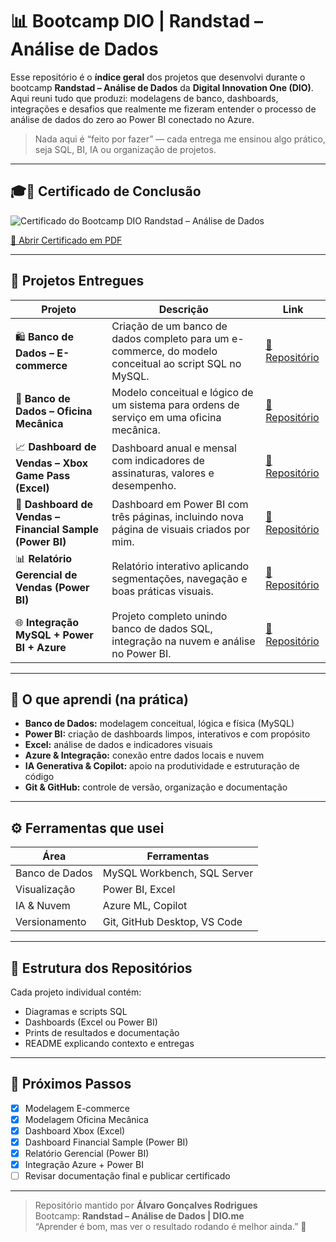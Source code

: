 # 📊 Bootcamp DIO | Randstad – Análise de Dados  

Esse repositório é o **índice geral** dos projetos que desenvolvi durante o bootcamp **Randstad – Análise de Dados** da **Digital Innovation One (DIO)**.  
Aqui reuni tudo que produzi: modelagens de banco, dashboards, integrações e desafios que realmente me fizeram entender o processo de análise de dados do zero ao Power BI conectado no Azure.

> Nada aqui é “feito por fazer” — cada entrega me ensinou algo prático, seja SQL, BI, IA ou organização de projetos.

---

 ## 🎓📜 Certificado de Conclusão

![Certificado do Bootcamp DIO Randstad – Análise de Dados](./CertificadoConclusao.png)

[📜 Abrir Certificado em PDF](./certificado.pdf)

---

## 🧩 Projetos Entregues  

| Projeto | Descrição | Link |
|----------|------------|------|
| 🛍️ **Banco de Dados – E-commerce** | Criação de um banco de dados completo para um e-commerce, do modelo conceitual ao script SQL no MySQL. | [🔗 Repositório](https://github.com/AlvaroGR028/bootcamp-dio-ProjLogicoBD) |
| 🧰 **Banco de Dados – Oficina Mecânica** | Modelo conceitual e lógico de um sistema para ordens de serviço em uma oficina mecânica. | [🔗 Repositório](https://github.com/AlvaroGR028/oficina-mecanica-diagrama) |
| 📈 **Dashboard de Vendas – Xbox Game Pass (Excel)** | Dashboard anual e mensal com indicadores de assinaturas, valores e desempenho. | [🔗 Repositório](https://github.com/AlvaroGR028/bootcamp-dashboard-xbox) |
| 💼 **Dashboard de Vendas – Financial Sample (Power BI)** | Dashboard em Power BI com três páginas, incluindo nova página de visuais criados por mim. | [🔗 Repositório](https://github.com/AlvaroGR028/Bootcamp-Dio-DashboardFinancials) |
| 📊 **Relatório Gerencial de Vendas (Power BI)** | Relatório interativo aplicando segmentações, navegação e boas práticas visuais. | [🔗 Repositório](https://github.com/AlvaroGR028/bootcamp-Dio-RelatorioGerencialVendas) |
| 🌐 **Integração MySQL + Power BI + Azure** | Projeto completo unindo banco de dados SQL, integração na nuvem e análise no Power BI. | [🔗 Repositório](https://github.com/AlvaroGR028/Bootcamp-DIO-AzureSql) |

---

## 🧠 O que aprendi (na prática)

- **Banco de Dados:** modelagem conceitual, lógica e física (MySQL)  
- **Power BI:** criação de dashboards limpos, interativos e com propósito  
- **Excel:** análise de dados e indicadores visuais  
- **Azure & Integração:** conexão entre dados locais e nuvem  
- **IA Generativa & Copilot:** apoio na produtividade e estruturação de código  
- **Git & GitHub:** controle de versão, organização e documentação  

---

## ⚙️ Ferramentas que usei  

| Área | Ferramentas |
|------|--------------|
| Banco de Dados | MySQL Workbench, SQL Server |
| Visualização | Power BI, Excel |
| IA & Nuvem | Azure ML, Copilot |
| Versionamento | Git, GitHub Desktop, VS Code |

---

## 🧭 Estrutura dos Repositórios  

Cada projeto individual contém:
- Diagramas e scripts SQL  
- Dashboards (Excel ou Power BI)  
- Prints de resultados e documentação  
- README explicando contexto e entregas  

---

## 🚀 Próximos Passos  

- [x] Modelagem E-commerce  
- [x] Modelagem Oficina Mecânica  
- [x] Dashboard Xbox (Excel)  
- [x] Dashboard Financial Sample (Power BI)  
- [x] Relatório Gerencial (Power BI)  
- [x] Integração Azure + Power BI  
- [ ] Revisar documentação final e publicar certificado  

---

> Repositório mantido por **Álvaro Gonçalves Rodrigues**  
> Bootcamp: **Randstad – Análise de Dados | DIO.me**  
> “Aprender é bom, mas ver o resultado rodando é melhor ainda.” 🚀
